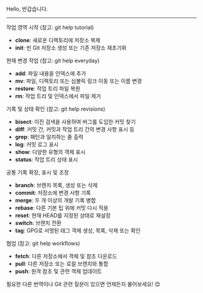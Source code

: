 Hello,
반갑습니다. 

---

작업 영역 시작 (참고: git help tutorial)
- **clone**: 새로운 디렉토리에 저장소 복제
- **init**: 빈 Git 저장소 생성 또는 기존 저장소 재초기화

현재 변경 작업 (참고: git help everyday)
- **add**: 파일 내용을 인덱스에 추가
- **mv**: 파일, 디렉토리 또는 심볼릭 링크 이동 또는 이름 변경
- **restore**: 작업 트리 파일 복원
- **rm**: 작업 트리 및 인덱스에서 파일 제거

기록 및 상태 확인 (참고: git help revisions)
- **bisect**: 이진 검색을 사용하여 버그를 도입한 커밋 찾기
- **diff**: 커밋 간, 커밋과 작업 트리 간의 변경 사항 표시 등
- **grep**: 패턴과 일치하는 줄 출력
- **log**: 커밋 로그 표시
- **show**: 다양한 유형의 객체 표시
- **status**: 작업 트리 상태 표시

공통 기록 확장, 표시 및 조정
- **branch**: 브랜치 목록, 생성 또는 삭제
- **commit**: 저장소에 변경 사항 기록
- **merge**: 두 개 이상의 개발 기록 병합
- **rebase**: 다른 기본 팁 위에 커밋 다시 적용
- **reset**: 현재 HEAD를 지정된 상태로 재설정
- **switch**: 브랜치 전환
- **tag**: GPG로 서명된 태그 객체 생성, 목록, 삭제 또는 확인

협업 (참고: git help workflows)
- **fetch**: 다른 저장소에서 객체 및 참조 다운로드
- **pull**: 다른 저장소 또는 로컬 브랜치와 통합
- **push**: 원격 참조 및 관련 객체 업데이트

필요한 다른 번역이나 Git 관련 질문이 있으면 언제든지 물어보세요! 😊

